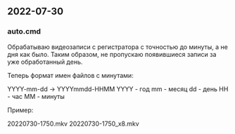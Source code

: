 ## 2022-07-30

### auto.cmd
Обрабатываю видеозаписи с регистратора с точностью до минуты, а не дня как было.
Таким образом, не пропускаю появившиеся записи за уже обработанный день.

Теперь формат имен файлов с минутами:

YYYY-mm-dd -> YYYYmmdd-HHMM
YYYY - год
mm - месяц
dd - день
HH - час
MM - минуты

Пример:

20220730-1750.mkv
20220730-1750_x8.mkv